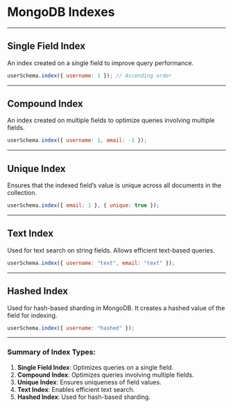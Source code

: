 # MongoDB Indexes

---

## Single Field Index

An index created on a single field to improve query performance.

```javascript
userSchema.index({ username: 1 }); // Ascending order
```

---

## Compound Index

An index created on multiple fields to optimize queries involving multiple fields.

```javascript
userSchema.index({ username: 1, email: -1 });
```

---

## Unique Index

Ensures that the indexed field’s value is unique across all documents in the collection.

```javascript
userSchema.index({ email: 1 }, { unique: true });
```

---

## Text Index

Used for text search on string fields. Allows efficient text-based queries.

```javascript
userSchema.index({ username: "text", email: "text" });
```

---

## Hashed Index

Used for hash-based sharding in MongoDB. It creates a hashed value of the field for indexing.

```javascript
userSchema.index({ username: "hashed" });
```

---

### Summary of Index Types:

1. **Single Field Index**: Optimizes queries on a single field.
2. **Compound Index**: Optimizes queries involving multiple fields.
3. **Unique Index**: Ensures uniqueness of field values.
4. **Text Index**: Enables efficient text search.
5. **Hashed Index**: Used for hash-based sharding.
